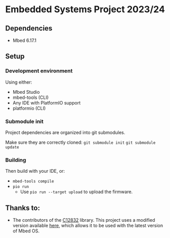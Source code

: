 # Embedded Systems Project 2023/24

## Dependencies

- Mbed 6.17.1

## Setup

### Development environment
Using either:
- Mbed Studio
- mbed-tools (CLI)
- Any IDE with PlatformIO support
- platformio (CLI)

### Submodule init

Project dependencies are organized into git submodules.

Make sure they are correctly cloned:
`git submodule init`
`git submodule update`

### Building

Then build with your IDE, or:
- `mbed-tools compile`
- `pio run`
    - Use `pio run --target upload` to upload the firmware.

## Thanks to:

- The contributors of the [C12832](https://os.mbed.com/teams/components/code/C12832/) library.
This project uses a modified version available [here](https://github.com/cinnamondev/C12832/tree/mbedOS-6), which allows it to be used with the latest version of Mbed OS.


